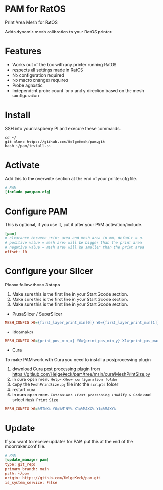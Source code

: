 # PAM for RatOS
Print Area Mesh for RatOS

Adds dynamic mesh calibration to your RatOS printer.

# Features
- Works out of the box with any printer running RatOS
- respects all settings made in RatOS
- No configuration required
- No macro changes required
- Probe agnostic
- Independent probe count for x and y direction based on the mesh configuration


# Install
SSH into your raspberry PI and execute these commands.
```
cd ~/
git clone https://github.com/HelgeKeck/pam.git
bash ~/pam/install.sh
```

# Activate
Add this to the overwrite section at the end of your printer.cfg file.
```ini
# PAM
[include pam/pam.cfg]
```

# Configure PAM
This is optional, if you use it, put it after your PAM activation/include.
```ini
[pam]
# clearance between print area and mesh area in mm, default = 0. 
# positive value = mesh area will be bigger than the print area
# negative value = mesh area will be smaller than the print area
offset: 10          
```

# Configure your Slicer

Please follow these 3 steps

1. Make sure this is the first line in your Start Gcode section.
2. Make sure this is the first line in your Start Gcode section.
3. Make sure this is the first line in your Start Gcode section.

- PrusaSlicer / SuperSlicer
```ini
MESH_CONFIG X0={first_layer_print_min[0]} Y0={first_layer_print_min[1]} X1={first_layer_print_max[0]} Y1={first_layer_print_max[1]}
```

- Ideamaker 
```ini
MESH_CONFIG X0={print_pos_min_x} Y0={print_pos_min_y} X1={print_pos_max_x} Y1={print_pos_max_y}
```

- Cura

To make PAM work with Cura you need to install a postprocessing plugin

1. download Cura post processing plugin from https://github.com/HelgeKeck/pam/tree/main/cura/MeshPrintSize.py
2. in cura open menu ```Help->Show configuration folder```
3. copy the ```MeshPrintSize.py``` file into the ```scripts``` folder
4. restart cura
5. in cura open menu ```Extensions->Post processing->Modify G-Code``` and select ```Mesh Print Size```

```ini
MESH_CONFIG X0=%MINX% Y0=%MINY% X1=%MAXX% Y1=%MAXY%
```

# Update
If you want to receive updates for PAM put this at the end of the moonraker.conf file.
```ini
# PAM
[update_manager pam]
type: git_repo
primary_branch: main
path: ~/pam
origin: https://github.com/HelgeKeck/pam.git
is_system_service: False
```
